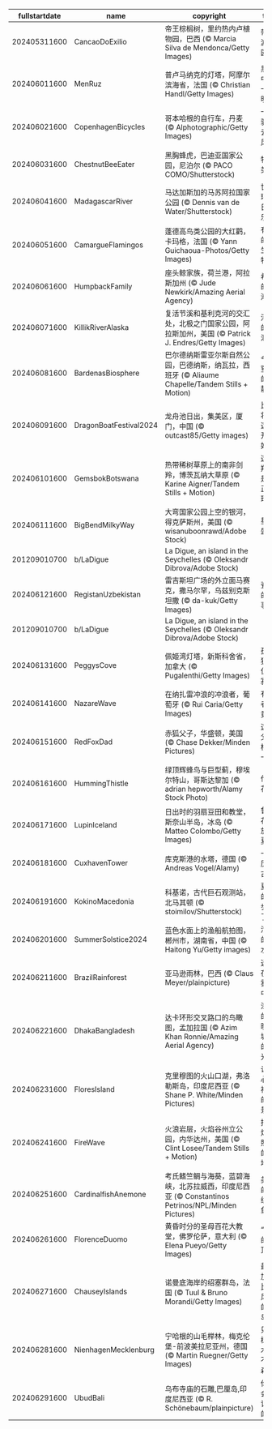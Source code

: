 |fullstartdate|name|copyright|title|image|
|--|--|--|--|--|
202405311600|CancaoDoExilio|帝王棕榈树，里约热内卢植物园，巴西 (© Marcia Silva de Mendonca/Getty Images)|带你游花园|![](/zh-CN/2024/06/202405311600CancaoDoExilio.jpg)|
202406011600|MenRuz|普卢马纳克的灯塔，阿摩尔滨海省，法国 (© Christian Handl/Getty Images)|黑夜中的一盏明灯|![](/zh-CN/2024/06/202406011600MenRuz.jpg)|
202406021600|CopenhagenBicycles|哥本哈根的自行车，丹麦 (© Alphotographic/Getty Images)|一起骑车去兜风吧|![](/zh-CN/2024/06/202406021600CopenhagenBicycles.jpg)|
202406031600|ChestnutBeeEater|黑胸蜂虎，巴迪亚国家公园，尼泊尔 (© PACO COMO/Shutterstock)|物以类聚|![](/zh-CN/2024/06/202406031600ChestnutBeeEater.jpg)|
202406041600|MadagascarRiver|马达加斯加的马苏阿拉国家公园 (© Dennis van de Water/Shutterstock)|世界环境日快乐！|![](/zh-CN/2024/06/202406041600MadagascarRiver.jpg)|
202406051600|CamargueFlamingos|蓬德高鸟类公园的大红鹳，卡玛格，法国 (© Yann Guichaoua-Photos/Getty Images)|有趣的野生动物!|![](/zh-CN/2024/06/202406051600CamargueFlamingos.jpg)|
202406061600|HumpbackFamily|座头鲸家族，荷兰港，阿拉斯加州 (© Jude Newkirk/Amazing Aerial Agency)|希望的浪潮|![](/zh-CN/2024/06/202406061600HumpbackFamily.jpg)|
202406071600|KillikRiverAlaska|复活节溪和基利克河的交汇处，北极之门国家公园，阿拉斯加州，美国 (© Patrick J. Endres/Getty Images)|河流的交汇|![](/zh-CN/2024/06/202406071600KillikRiverAlaska.jpg)|
202406081600|BardenasBiosphere|巴尔德纳斯雷亚尔斯自然公园，巴德纳斯，纳瓦拉，西班牙 (© Aliaume Chapelle/Tandem Stills + Motion)|令人窒息的寂静|![](/zh-CN/2024/06/202406081600BardenasBiosphere.jpg)|
202406091600|DragonBoatFestival2024|龙舟池日出，集美区，厦门，中国 (© outcast85/Getty images)|比赛将在这里开始！|![](/zh-CN/2024/06/202406091600DragonBoatFestival2024.jpg)|
202406101600|GemsbokBotswana|热带稀树草原上的南非剑羚，博茨瓦纳大草原 (© Karine Aigner/Tandem Stills + Motion)|这些羚羊是真正的珍宝|![](/zh-CN/2024/06/202406101600GemsbokBotswana.jpg)|
202406111600|BigBendMilkyWay|大弯国家公园上空的银河，得克萨斯州，美国 (© wisanuboonrawd/Adobe Stock)|星光盛宴|![](/zh-CN/2024/06/202406111600BigBendMilkyWay.jpg)|
201209010700|b/LaDigue|La Digue, an island in the Seychelles (© Oleksandr Dibrova/Adobe Stock)||![](/zh-CN/2024/06/201209010700b/LaDigue.jpg)|
202406121600|RegistanUzbekistan|雷吉斯坦广场的外立面马赛克，撒马尔罕，乌兹别克斯坦撒 (© da-kuk/Getty Images)|瓷砖的故事|![](/zh-CN/2024/06/202406121600RegistanUzbekistan.jpg)|
201209010700|b/LaDigue|La Digue, an island in the Seychelles (© Oleksandr Dibrova/Adobe Stock)||![](/zh-CN/2024/06/201209010700b/LaDigue.jpg)|
202406131600|PeggysCove|佩姬湾灯塔，新斯科舍省，加拿大 (© Pugalenthi/Getty Images)|孤独，但不寂寞|![](/zh-CN/2024/06/202406131600PeggysCove.jpg)|
202406141600|NazareWave|在纳扎雷冲浪的冲浪者，葡萄牙 (© Rui Caria/Getty Images)|有志者事竟成|![](/zh-CN/2024/06/202406141600NazareWave.jpg)|
202406151600|RedFoxDad|赤狐父子，华盛顿，美国 (© Chase Dekker/Minden Pictures)|这位父亲棋高一着|![](/zh-CN/2024/06/202406151600RedFoxDad.jpg)|
202406161600|HummingThistle|绿顶辉蜂鸟与巨型蓟，穆埃尔特山，哥斯达黎加 (© adrian hepworth/Alamy Stock Photo)|传播花粉|![](/zh-CN/2024/06/202406161600HummingThistle.jpg)|
202406171600|LupinIceland|日出时的羽扇豆田和教堂，斯奈山半岛，冰岛 (© Matteo Colombo/Getty Images)|鲁冰花盛放的夏季|![](/zh-CN/2024/06/202406171600LupinIceland.jpg)|
202406181600|CuxhavenTower|库克斯港的水塔，德国 (© Andreas Vogel/Alamy)|一座历史古迹|![](/zh-CN/2024/06/202406181600CuxhavenTower.jpg)|
202406191600|KokinoMacedonia|科基诺，古代巨石观测站，北马其顿 (© stoimilov/Shutterstock)|夏天的脚步近了|![](/zh-CN/2024/06/202406191600KokinoMacedonia.jpg)|
202406201600|SummerSolstice2024|蓝色水面上的渔船航拍图，郴州市，湖南省，中国 (© Haitong Yu/Getty images)|清凉的湖水|![](/zh-CN/2024/06/202406201600SummerSolstice2024.jpg)|
202406211600|BrazilRainforest|亚马逊雨林，巴西 (© Claus Meyer/plainpicture)|迷失在迷雾之中|![](/zh-CN/2024/06/202406211600BrazilRainforest.jpg)|
202406221600|DhakaBangladesh|达卡环形交叉路口的鸟瞰图，孟加拉国 (© Azim Khan Ronnie/Amazing Aerial Agency)|漆黑的夜晚，城市的灯光|![](/zh-CN/2024/06/202406221600DhakaBangladesh.jpg)|
202406231600|FloresIsland|克里穆图的火山口湖，弗洛勒斯岛，印度尼西亚 (© Shane P. White/Minden Pictures)|让人心旷神怡的美景|![](/zh-CN/2024/06/202406231600FloresIsland.jpg)|
202406241600|FireWave|火浪岩层，火焰谷州立公园，内华达州，美国 (© Clint Losee/Tandem Stills + Motion)|拍出炫酷照片的好地方|![](/zh-CN/2024/06/202406241600FireWave.jpg)|
202406251600|CardinalfishAnemone|考氏鳍竺鲷与海葵，蓝碧海峡，北苏拉威西，印度尼西亚 (© Constantinos Petrinos/NPL/Minden Pictures)|美丽的条纹小鱼！|![](/zh-CN/2024/06/202406251600CardinalfishAnemone.jpg)|
202406261600|FlorenceDuomo|黄昏时分的圣母百花大教堂，佛罗伦萨，意大利 (© Elena Pueyo/Getty Images)|“甜蜜的”穹顶|![](/zh-CN/2024/06/202406261600FlorenceDuomo.jpg)|
202406271600|ChauseyIslands|诺曼底海岸的绍塞群岛，法国 (© Tuul & Bruno Morandi/Getty Images)|最具加勒比海风情的海岛|![](/zh-CN/2024/06/202406271600ChauseyIslands.jpg)|
202406281600|NienhagenMecklenburg|宁哈根的山毛榉林，梅克伦堡-前波美拉尼亚州，德国 (© Martin Ruegner/Getty Images)|只见树木，不见森林|![](/zh-CN/2024/06/202406281600NienhagenMecklenburg.jpg)|
202406291600|UbudBali|乌布寺庙的石雕,巴厘岛,印度尼西亚 (© R. Schönebaum/plainpicture)|你不会忘记它的！|![](/zh-CN/2024/06/202406291600UbudBali.jpg)|
